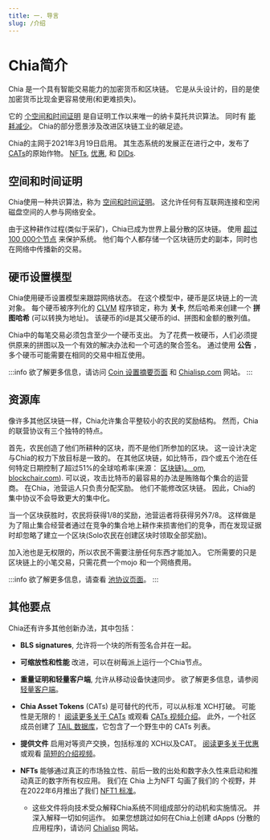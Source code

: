 ```yaml
---
title: 一. 导言
slug: /介绍
---
```


# Chia简介

Chia 是一个具有智能交易能力的加密货币和区块链。 它是从头设计的，目的是使加密货币比现金更容易使用(和更难损失)。

它的 [个空间和时间证明](/consensus-intro) 是自证明工作以来唯一的纳卡莫托共识算法。 同时有 [能耗减少](https://chiapower.org)。 Chia的部分愿景涉及改进区块链工业的碳足迹。

Chia的主网于2021年3月19日启用。 其生态系统的发展正在进行之中，发布了 [CATs](https://chialisp.com/cats)的原始作物。 [NFTs](https://chialisp.com/nfts), [优惠](https://chialisp.com/offers), 和 [DIDs](https://chialisp.com/dids).

## 空间和时间证明

Chia使用一种共识算法，称为 [空间和时间证明](https://www.chia.net/green-paper)。 这允许任何有互联网连接和空闲磁盘空间的人参与网络安全。

由于这种耕作过程(类似于采矿)，Chia已成为世界上最分散的区块链。 使用 [超过 100 000个节点](https://dashboard.chia.net/d/em15uQ47k/peer-info) 来保护系统。 他们每个人都存储一个区块链历史的副本，同时也在网络中传播新的交易。

## 硬币设置模型

Chia使用硬币设置模型来跟踪网络状态。 在这个模型中，硬币是区块链上的一流对象。 每个硬币被序列化的 [CLVM](https://chialisp.com/clvm) 程序锁定，称为 **关卡**, 然后哈希来创建一个 **拼图哈希** (可以转换为地址)。 该硬币的id是其父硬币的id、拼图和金额的散列值。

Chia中的每笔交易必须包含至少一个硬币支出。 为了花费一枚硬币，人们必须提供原来的拼图以及一个有效的解决办法和一个可选的聚合签名。 通过使用 **公告** ，多个硬币可能需要在相同的交易中相互使用。

:::info
欲了解更多信息，请访问 [Coin 设置摘要页面](/coin-set-intro) 和 [Chialisp.com](https://chialisp.com) 网站。
:::

## 资源库

像许多其他区块链一样，Chia允许集合平整较小的农民的奖励结构。 然而，Chia的联营协议有三个独特的特点。

首先，农民创造了他们所耕种的区块，而不是他们所参加的区块。 这一设计决定与Chia的权力下放目标是一致的。 在其他区块链，如比特币，四个或五个池在任何特定日期控制了超过51%的全球哈希率(来源： [区块链)。 om](https://www.blockchain.com/pools), [blockchair.com](https://blockchair.com/bitcoin/charts/hashrate-distribution)). 可以说，攻击比特币的最容易的办法是贿赂每个集合的运营商。 在Chia，池营运人只负责分配奖励。 他们不能修改区块链。 因此，Chia的集中协议不会导致更大的集中化。

当一个区块获胜时，农民将获得1/8的奖励，池营运者将获得另外7/8。 这样做是为了阻止集合经营者通过在竞争的集合地上耕作来损害他们的竞争，而在发现证据时却忽略了建立一个区块(Solo农民在创建区块时领取全部奖励)。

加入池也是无权限的，所以农民不需要注册任何东西才能加入。 它所需要的只是区块链上的小笔交易，只需花费一个mojo 和一个网络费用。

:::info
欲了解更多信息，请查看 [池协议页面](/pool-protocol)。
:::

## 其他要点

Chia还有许多其他创新办法，其中包括：

- **BLS signatures**, 允许将一个块的所有签名合并在一起。
- **可缩放性和性能** 改进，可以在树莓派上运行一个Chia节点。
- **重量证明和轻量客户端**, 允许从移动设备快速同步。 欲了解更多信息，请参阅 [轻量客户端](/light-clients)。
- **Chia Asset Tokens** (CATs) 是可替代的代币，可以从标准 XCH打破。 可能性是无限的！ [阅读更多关于 CATs](https://chialisp.com/cats) 或观看 [CATs 视频介绍](https://www.youtube.com/watch?v=yxagP_VC8BE)。 此外，一个社区成员创建了 [TAIL 数据库](https://www.taildatabase.com/ "TAIL database")，它包含了一个野生中的 CATs 列表。
- **提供文件** 启用对等资产交换，包括标准的 XCH以及CAT。 [阅读更多关于优惠](https://chialisp.com/offers) 或观看 [简短的介绍视频](https://youtu.be/Z2FoZSNtttM "Offers intro on YouTube")。
- **NFTs** 能够通过真正的市场独立性、前后一致的出处和数字永久性来启动和推动真正的数字所有权应用。 我们在 Chia</a> 上为NFT 勾画了我们的
个视野，并在2022年6月推出了我们 [NFT1 标准](https://www.chia.net/2022/06/29/1.4.0-introducing-the-chia-nft1-standard.en.html)。</li> 
  
  - 这些文件将向技术受众解释Chia系统不同组成部分的动机和实施情况。 并深入解释一切如何运作。 如果您想跳过如何在Chia上创建 dApps (分散的应用程序)，请访问 [Chialisp](https://chialisp.com) 网站。</ul>
